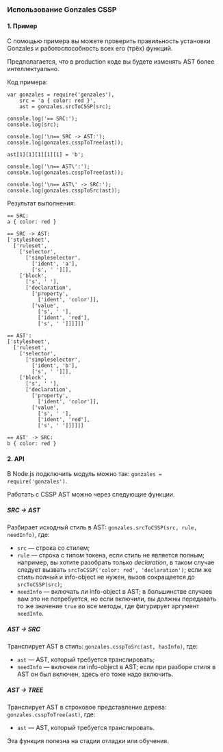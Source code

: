 ### Использование Gonzales CSSP

#### 1. Пример

С помощью примера вы можете проверить правильность установки Gonzales и работоспособность всех его (трёх) функций.

Предполагается, что в production коде вы будете изменять AST более интеллектуально.

Код примера:

    var gonzales = require('gonzales'),
        src = 'a { color: red }',
        ast = gonzales.srcToCSSP(src);

    console.log('== SRC:');
    console.log(src);

    console.log('\n== SRC -> AST:');
    console.log(gonzales.csspToTree(ast));

    ast[1][1][1][1][1] = 'b';

    console.log('\n== AST\':');
    console.log(gonzales.csspToTree(ast));

    console.log('\n== AST\' -> SRC:');
    console.log(gonzales.csspToSrc(ast));
Результат выполнения:

    == SRC:
    a { color: red }

    == SRC -> AST:
    ['stylesheet', 
      ['ruleset', 
        ['selector', 
          ['simpleselector', 
            ['ident', 'a'], 
            ['s', ' ']]], 
        ['block', 
          ['s', ' '], 
          ['declaration', 
            ['property', 
              ['ident', 'color']], 
            ['value', 
              ['s', ' '], 
              ['ident', 'red'], 
              ['s', ' ']]]]]]

    == AST':
    ['stylesheet', 
      ['ruleset', 
        ['selector', 
          ['simpleselector', 
            ['ident', 'b'], 
            ['s', ' ']]], 
        ['block', 
          ['s', ' '], 
          ['declaration', 
            ['property', 
              ['ident', 'color']], 
            ['value', 
              ['s', ' '], 
              ['ident', 'red'], 
              ['s', ' ']]]]]]

    == AST' -> SRC:
    b { color: red }

#### 2. API

В Node.js подключить модуль можно так: `gonzales = require('gonzales')`.

Работать с CSSP AST можно через следующие функции.

##### SRC -> AST

Разбирает исходный стиль в AST: `gonzales.srcToCSSP(src, rule, needInfo)`, где:

* `src` — строка со стилем;
* `rule` — строка с типом токена, если стиль не является полным; например, вы хотите разобрать только *declaration*, в таком случае следует вызвать `srcToCSSP('color: red', 'declaration')`; если же стиль полный и info-object не нужен, вызов сокращается до `srcToCSSP(src)`;
* `needInfo` — включать ли info-object в AST; в большинстве случаев вам это не потребуется, но если включили, вы должны передавать то же значение `true` во все методы, где фигурирует аргумент `needInfo`.

##### AST -> SRC

Транслирует AST в стиль: `gonzales.csspToSrc(ast, hasInfo)`, где:

* `ast` — AST, который требуется транслировать;
* `needInfo` — включен ли info-object в AST; если при разборе стиля в AST он был включен, здесь его тоже надо включить.

##### AST -> TREE

Транслирует AST в строковое представление дерева: `gonzales.csspToTree(ast)`, где:

* `ast` — AST, который требуется транслировать.

Эта функция полезна на стадии отладки или обучения.
